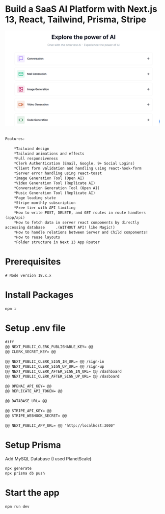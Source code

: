 # Build a SaaS AI Platform with Next.js 13, React, Tailwind, Prisma, Stripe

![This is the Project Thumbnail](./snap.png)

```

Features:

    *Tailwind design
    *Tailwind animations and effects
    *Full responsiveness
    *Clerk Authentication (Email, Google, 9+ Social Logins)
    *Client form validation and handling using react-hook-form
    *Server error handling using react-toast
    *Image Generation Tool (Open AI)
    *Video Generation Tool (Replicate AI)
    *Conversation Generation Tool (Open AI)
    *Music Generation Tool (Replicate AI)
    *Page loading state
    *Stripe monthly subscription
    *Free tier with API limiting
    *How to write POST, DELETE, and GET routes in route handlers (app/api)
    *How to fetch data in server react components by directly accessing database     .(WITHOUT API! like Magic!)
    *How to handle relations between Server and Child components!
    *How to reuse layouts
    *Folder structure in Next 13 App Router

```

# Prerequisites

```
# Node version 18.x.x

```

# Install Packages

```
npm i

```


# Setup .env file

```
diff
@@ NEXT_PUBLIC_CLERK_PUBLISHABLE_KEY= @@
@@ CLERK_SECRET_KEY= @@

@@ NEXT_PUBLIC_CLERK_SIGN_IN_URL= @@ /sign-in
@@ NEXT_PUBLIC_CLERK_SIGN_UP_URL= @@ /sign-up
@@ NEXT_PUBLIC_CLERK_AFTER_SIGN_IN_URL= @@ /dashboard
@@ NEXT_PUBLIC_CLERK_AFTER_SIGN_UP_URL= @@ /dasboard

@@ OPENAI_API_KEY= @@
@@ REPLICATE_API_TOKEN= @@

@@ DATABASE_URL= @@

@@ STRIPE_API_KEY= @@
@@ STRIPE_WEBHOOK_SECRET= @@

@@ NEXT_PUBLIC_APP_URL= @@ "http://localhost:3000"

```

# Setup Prisma
Add MySQL Database (I used PlanetScale)

```
npx generate
npx prisma db push

```

# Start the app

```
npm run dev

```
